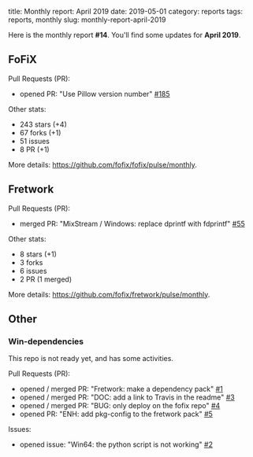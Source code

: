 title: Monthly report: April 2019
date: 2019-05-01
category: reports
tags: reports, monthly
slug: monthly-report-april-2019

Here is the monthly report **#14**. You'll find some updates for **April 2019**.


## FoFiX

Pull Requests (PR):

- opened PR: "Use Pillow version number" [#185](https://github.com/fofix/fofix/pull/185)


Other stats:

- 243 stars (+4)
- 67 forks (+1)
- 51 issues
- 8 PR (+1)


More details: <https://github.com/fofix/fofix/pulse/monthly>.


## Fretwork

Pull Requests (PR):

- merged PR: "MixStream / Windows: replace dprintf with fdprintf" [#55](https://github.com/fofix/fretwork/pull/55)


Other stats:

- 8 stars (+1)
- 3 forks
- 6 issues
- 2 PR (1 merged)


More details: <https://github.com/fofix/fretwork/pulse/monthly>.


## Other

### Win-dependencies

This repo is not ready yet, and has some activities.


Pull Requests (PR):

- opened / merged PR: "Fretwork: make a dependency pack" [#1](https://github.com/fofix/win-dependencies/pull/1)
- opened / merged PR: "DOC: add a link to Travis in the readme" [#3](https://github.com/fofix/win-dependencies/pull/3)
- opened / merged PR: "BUG: only deploy on the fofix repo" [#4](https://github.com/fofix/win-dependencies/pull/4)
- opened PR: "ENH: add pkg-config to the fretwork pack" [#5](https://github.com/fofix/win-dependencies/pull/5)


Issues:

- opened issue: "Win64: the python script is not working" [#2](https://github.com/fofix/win-dependencies/issues/2)
